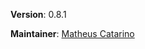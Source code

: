 **Version**: 0.8.1

**Maintainer**: [Matheus Catarino]

[Matheus Catarino]: https://kassane.github.io
